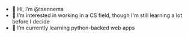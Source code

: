 - 👋 Hi, I’m @tsennema
- 👀 I’m interested in working in a CS field, though I'm still learning a lot before I decide 
- 🌱 I’m currently learning python-backed web apps

<!---
tsennema/tsennema is a ✨ special ✨ repository because its `README.md` (this file) appears on your GitHub profile.
You can click the Preview link to take a look at your changes.
--->
